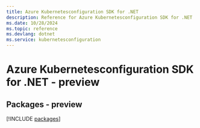 ```yaml
---
title: Azure Kubernetesconfiguration SDK for .NET
description: Reference for Azure Kubernetesconfiguration SDK for .NET
ms.date: 10/28/2024
ms.topic: reference
ms.devlang: dotnet
ms.service: kubernetesconfiguration
---
```

# Azure Kubernetesconfiguration SDK for .NET - preview
## Packages - preview
[!INCLUDE [packages](kubernetesconfiguration-index.md)]